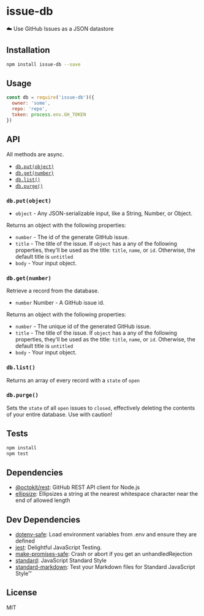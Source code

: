 # issue-db 

☁️ Use GitHub Issues as a JSON datastore

## Installation

```sh
npm install issue-db --save
```

## Usage

```js
const db = require('issue-db')({
  owner: 'some',
  repo: 'repo',
  token: process.env.GH_TOKEN
})
```

## API

All methods are async.

- [`db.put(object)`](#dbputobject)
- [`db.get(number)`](#dbgetnumber)
- [`db.list()`](#dblist)
- [`db.purge()`](#dbpurge)

### `db.put(object)`

- `object` - Any JSON-serializable input, like a String, Number, or Object.

Returns an object with the following properties:

- `number` - The id of the generate GitHub issue.
- `title` - The title of the issue. If `object` has a any of the following properties, they'll be used as the title: `title`, `name`, or `id`. Otherwise, the default title is `untitled`
- `body` - Your input object.

### `db.get(number)`

Retrieve a record from the database.

- `number` Number - A GitHub issue id.

Returns an object with the following properties:

- `number` - The unique id of the generated GitHub issue.
- `title` - The title of the issue. If `object` has a any of the following properties, they'll be used as the title: `title`, `name`, or `id`. Otherwise, the default title is `untitled`
- `body` - Your input object.

### `db.list()`

Returns an array of every record with a `state` of `open`

### `db.purge()`

Sets the `state` of all `open` issues to `closed`, effectively deleting the 
contents of your entire database. Use with caution!

## Tests

```sh
npm install
npm test
```

## Dependencies

- [@octokit/rest](https://github.com/octokit/rest.js): GitHub REST API client for Node.js
- [ellipsize](https://github.com/mvhenten/ellipsize): Ellipsizes a string at the nearest whitespace character near the end of allowed length

## Dev Dependencies

- [dotenv-safe](https://github.com/rolodato/dotenv-safe): Load environment variables from .env and ensure they are defined
- [jest](https://github.com/facebook/jest): Delightful JavaScript Testing.
- [make-promises-safe](https://github.com/mcollina/make-promises-safe): Crash or abort if you get an unhandledRejection
- [standard](https://github.com/standard/standard): JavaScript Standard Style
- [standard-markdown](https://github.com/zeke/standard-markdown): Test your Markdown files for Standard JavaScript Style™


## License

MIT
